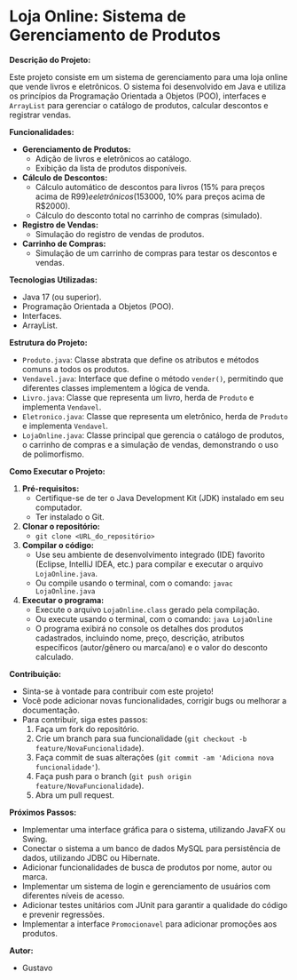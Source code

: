 # Loja Online: Sistema de Gerenciamento de Produtos

**Descrição do Projeto:**

Este projeto consiste em um sistema de gerenciamento para uma loja online que vende livros e eletrônicos. O sistema foi desenvolvido em Java e utiliza os princípios da Programação Orientada a Objetos (POO), interfaces e `ArrayList` para gerenciar o catálogo de produtos, calcular descontos e registrar vendas.

**Funcionalidades:**

* **Gerenciamento de Produtos:**
    * Adição de livros e eletrônicos ao catálogo.
    * Exibição da lista de produtos disponíveis.
* **Cálculo de Descontos:**
    * Cálculo automático de descontos para livros (15% para preços acima de R$99) e eletrônicos (15% para preços acima de R$3000, 10% para preços acima de R$2000).
    * Cálculo do desconto total no carrinho de compras (simulado).
* **Registro de Vendas:**
    * Simulação do registro de vendas de produtos.
* **Carrinho de Compras:**
    * Simulação de um carrinho de compras para testar os descontos e vendas.

**Tecnologias Utilizadas:**

* Java 17 (ou superior).
* Programação Orientada a Objetos (POO).
* Interfaces.
* ArrayList.

**Estrutura do Projeto:**

* `Produto.java`: Classe abstrata que define os atributos e métodos comuns a todos os produtos.
* `Vendavel.java`: Interface que define o método `vender()`, permitindo que diferentes classes implementem a lógica de venda.
* `Livro.java`: Classe que representa um livro, herda de `Produto` e implementa `Vendavel`.
* `Eletronico.java`: Classe que representa um eletrônico, herda de `Produto` e implementa `Vendavel`.
* `LojaOnline.java`: Classe principal que gerencia o catálogo de produtos, o carrinho de compras e a simulação de vendas, demonstrando o uso de polimorfismo.

**Como Executar o Projeto:**

1.  **Pré-requisitos:**
    * Certifique-se de ter o Java Development Kit (JDK) instalado em seu computador.
    * Ter instalado o Git.
2.  **Clonar o repositório:**
    * `git clone <URL_do_repositório>`
3.  **Compilar o código:**
    * Use seu ambiente de desenvolvimento integrado (IDE) favorito (Eclipse, IntelliJ IDEA, etc.) para compilar e executar o arquivo `LojaOnline.java`.
    * Ou compile usando o terminal, com o comando: `javac LojaOnline.java`
4.  **Executar o programa:**
    * Execute o arquivo `LojaOnline.class` gerado pela compilação.
    * Ou execute usando o terminal, com o comando: `java LojaOnline`
    * O programa exibirá no console os detalhes dos produtos cadastrados, incluindo nome, preço, descrição, atributos específicos (autor/gênero ou marca/ano) e o valor do desconto calculado.

**Contribuição:**

* Sinta-se à vontade para contribuir com este projeto!
* Você pode adicionar novas funcionalidades, corrigir bugs ou melhorar a documentação.
* Para contribuir, siga estes passos:
    1.  Faça um fork do repositório.
    2.  Crie um branch para sua funcionalidade (`git checkout -b feature/NovaFuncionalidade`).
    3.  Faça commit de suas alterações (`git commit -am 'Adiciona nova funcionalidade'`).
    4.  Faça push para o branch (`git push origin feature/NovaFuncionalidade`).
    5.  Abra um pull request.

**Próximos Passos:**

* Implementar uma interface gráfica para o sistema, utilizando JavaFX ou Swing.
* Conectar o sistema a um banco de dados MySQL para persistência de dados, utilizando JDBC ou Hibernate.
* Adicionar funcionalidades de busca de produtos por nome, autor ou marca.
* Implementar um sistema de login e gerenciamento de usuários com diferentes níveis de acesso.
* Adicionar testes unitários com JUnit para garantir a qualidade do código e prevenir regressões.
* Implementar a interface `Promocionavel` para adicionar promoções aos produtos.

**Autor:**

* Gustavo
